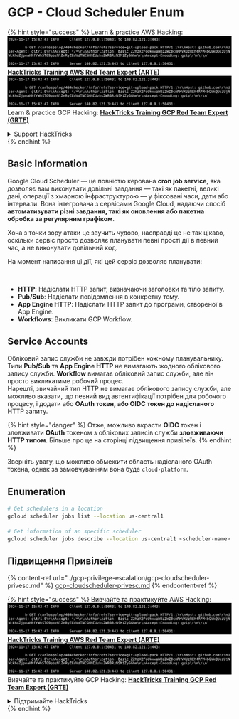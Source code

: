 # GCP - Cloud Scheduler Enum

{% hint style="success" %}
Learn & practice AWS Hacking:<img src="../../../.gitbook/assets/image (1).png" alt="" data-size="line">[**HackTricks Training AWS Red Team Expert (ARTE)**](https://training.hacktricks.xyz/courses/arte)<img src="../../../.gitbook/assets/image (1).png" alt="" data-size="line">\
Learn & practice GCP Hacking: <img src="../../../.gitbook/assets/image (2).png" alt="" data-size="line">[**HackTricks Training GCP Red Team Expert (GRTE)**<img src="../../../.gitbook/assets/image (2).png" alt="" data-size="line">](https://training.hacktricks.xyz/courses/grte)

<details>

<summary>Support HackTricks</summary>

* Check the [**subscription plans**](https://github.com/sponsors/carlospolop)!
* **Join the** 💬 [**Discord group**](https://discord.gg/hRep4RUj7f) or the [**telegram group**](https://t.me/peass) or **follow** us on **Twitter** 🐦 [**@hacktricks\_live**](https://twitter.com/hacktricks\_live)**.**
* **Share hacking tricks by submitting PRs to the** [**HackTricks**](https://github.com/carlospolop/hacktricks) and [**HackTricks Cloud**](https://github.com/carlospolop/hacktricks-cloud) github repos.

</details>
{% endhint %}

## Basic Information

Google Cloud Scheduler — це повністю керована **cron job service**, яка дозволяє вам виконувати довільні завдання — такі як пакетні, великі дані, операції з хмарною інфраструктурою — у фіксовані часи, дати або інтервали. Вона інтегрована з сервісами Google Cloud, надаючи спосіб **автоматизувати різні завдання, такі як оновлення або пакетна обробка за регулярним графіком**.

Хоча з точки зору атаки це звучить чудово, насправді це не так цікаво, оскільки сервіс просто дозволяє планувати певні прості дії в певний час, а не виконувати довільний код.

На момент написання ці дії, які цей сервіс дозволяє планувати:

<figure><img src="../../../.gitbook/assets/image (347).png" alt="" width="563"><figcaption></figcaption></figure>

* **HTTP**: Надіслати HTTP запит, визначаючи заголовки та тіло запиту.
* **Pub/Sub**: Надіслати повідомлення в конкретну тему.
* **App Engine HTTP**: Надіслати HTTP запит до програми, створеної в App Engine.
* **Workflows**: Викликати GCP Workflow.

## Service Accounts

Обліковий запис служби не завжди потрібен кожному планувальнику. Типи **Pub/Sub** та **App Engine HTTP** не вимагають жодного облікового запису служби. **Workflow** вимагає обліковий запис служби, але він просто викликатиме робочий процес.\
Нарешті, звичайний тип HTTP не вимагає облікового запису служби, але можливо вказати, що певний вид автентифікації потрібен для робочого процесу, і додати або **OAuth токен, або OIDC токен до надісланого** HTTP запиту.

{% hint style="danger" %}
Отже, можливо вкрасти **OIDC** токен і зловживати **OAuth** токеном з облікових записів служби **зловживаючи HTTP типом**. Більше про це на сторінці підвищення привілеїв.
{% endhint %}

Зверніть увагу, що можливо обмежити область надісланого OAuth токена, однак за замовчуванням вона буде `cloud-platform`.

## Enumeration
```bash
# Get schedulers in a location
gcloud scheduler jobs list --location us-central1

# Get information of an specific scheduler
gcloud scheduler jobs describe --location us-central1 <scheduler-name>
```
## Підвищення Привілеїв

{% content-ref url="../gcp-privilege-escalation/gcp-cloudscheduler-privesc.md" %}
[gcp-cloudscheduler-privesc.md](../gcp-privilege-escalation/gcp-cloudscheduler-privesc.md)
{% endcontent-ref %}

{% hint style="success" %}
Вивчайте та практикуйте AWS Hacking:<img src="../../../.gitbook/assets/image (1).png" alt="" data-size="line">[**HackTricks Training AWS Red Team Expert (ARTE)**](https://training.hacktricks.xyz/courses/arte)<img src="../../../.gitbook/assets/image (1).png" alt="" data-size="line">\
Вивчайте та практикуйте GCP Hacking: <img src="../../../.gitbook/assets/image (2).png" alt="" data-size="line">[**HackTricks Training GCP Red Team Expert (GRTE)**<img src="../../../.gitbook/assets/image (2).png" alt="" data-size="line">](https://training.hacktricks.xyz/courses/grte)

<details>

<summary>Підтримайте HackTricks</summary>

* Перевірте [**плани підписки**](https://github.com/sponsors/carlospolop)!
* **Приєднуйтесь до** 💬 [**групи Discord**](https://discord.gg/hRep4RUj7f) або [**групи Telegram**](https://t.me/peass) або **слідкуйте** за нами в **Twitter** 🐦 [**@hacktricks\_live**](https://twitter.com/hacktricks\_live)**.**
* **Діліться хакерськими трюками, надсилаючи PR до** [**HackTricks**](https://github.com/carlospolop/hacktricks) та [**HackTricks Cloud**](https://github.com/carlospolop/hacktricks-cloud) репозиторіїв на github.

</details>
{% endhint %}
